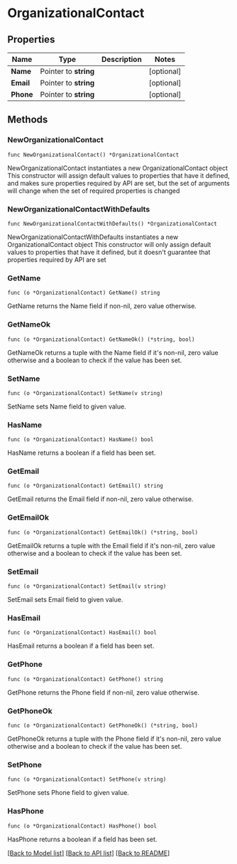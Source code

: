 # OrganizationalContact

## Properties

Name | Type | Description | Notes
------------ | ------------- | ------------- | -------------
**Name** | Pointer to **string** |  | [optional] 
**Email** | Pointer to **string** |  | [optional] 
**Phone** | Pointer to **string** |  | [optional] 

## Methods

### NewOrganizationalContact

`func NewOrganizationalContact() *OrganizationalContact`

NewOrganizationalContact instantiates a new OrganizationalContact object
This constructor will assign default values to properties that have it defined,
and makes sure properties required by API are set, but the set of arguments
will change when the set of required properties is changed

### NewOrganizationalContactWithDefaults

`func NewOrganizationalContactWithDefaults() *OrganizationalContact`

NewOrganizationalContactWithDefaults instantiates a new OrganizationalContact object
This constructor will only assign default values to properties that have it defined,
but it doesn't guarantee that properties required by API are set

### GetName

`func (o *OrganizationalContact) GetName() string`

GetName returns the Name field if non-nil, zero value otherwise.

### GetNameOk

`func (o *OrganizationalContact) GetNameOk() (*string, bool)`

GetNameOk returns a tuple with the Name field if it's non-nil, zero value otherwise
and a boolean to check if the value has been set.

### SetName

`func (o *OrganizationalContact) SetName(v string)`

SetName sets Name field to given value.

### HasName

`func (o *OrganizationalContact) HasName() bool`

HasName returns a boolean if a field has been set.

### GetEmail

`func (o *OrganizationalContact) GetEmail() string`

GetEmail returns the Email field if non-nil, zero value otherwise.

### GetEmailOk

`func (o *OrganizationalContact) GetEmailOk() (*string, bool)`

GetEmailOk returns a tuple with the Email field if it's non-nil, zero value otherwise
and a boolean to check if the value has been set.

### SetEmail

`func (o *OrganizationalContact) SetEmail(v string)`

SetEmail sets Email field to given value.

### HasEmail

`func (o *OrganizationalContact) HasEmail() bool`

HasEmail returns a boolean if a field has been set.

### GetPhone

`func (o *OrganizationalContact) GetPhone() string`

GetPhone returns the Phone field if non-nil, zero value otherwise.

### GetPhoneOk

`func (o *OrganizationalContact) GetPhoneOk() (*string, bool)`

GetPhoneOk returns a tuple with the Phone field if it's non-nil, zero value otherwise
and a boolean to check if the value has been set.

### SetPhone

`func (o *OrganizationalContact) SetPhone(v string)`

SetPhone sets Phone field to given value.

### HasPhone

`func (o *OrganizationalContact) HasPhone() bool`

HasPhone returns a boolean if a field has been set.


[[Back to Model list]](../README.md#documentation-for-models) [[Back to API list]](../README.md#documentation-for-api-endpoints) [[Back to README]](../README.md)


